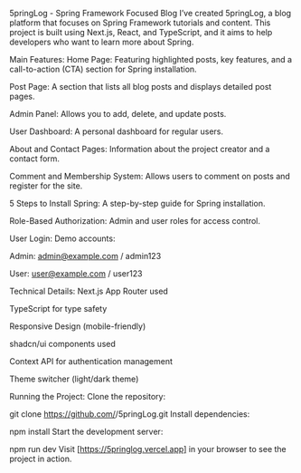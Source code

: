 5pringLog - Spring Framework Focused Blog
I’ve created 5pringLog, a blog platform that focuses on Spring Framework tutorials and content. This project is built using Next.js, React, and TypeScript, and it aims to help developers who want to learn more about Spring.

Main Features:
Home Page: Featuring highlighted posts, key features, and a call-to-action (CTA) section for Spring installation.

Post Page: A section that lists all blog posts and displays detailed post pages.

Admin Panel: Allows you to add, delete, and update posts.

User Dashboard: A personal dashboard for regular users.

About and Contact Pages: Information about the project creator and a contact form.

Comment and Membership System: Allows users to comment on posts and register for the site.

5 Steps to Install Spring: A step-by-step guide for Spring installation.

Role-Based Authorization: Admin and user roles for access control.

User Login:
Demo accounts:

Admin: admin@example.com / admin123

User: user@example.com / user123

Technical Details:
Next.js App Router used

TypeScript for type safety

Responsive Design (mobile-friendly)

shadcn/ui components used

Context API for authentication management

Theme switcher (light/dark theme)

Running the Project:
Clone the repository:


git clone https://github.com/<username>/5pringLog.git
Install dependencies:


npm install
Start the development server:


npm run dev
Visit [https://5pringlog.vercel.app] in your browser to see the project in action.

